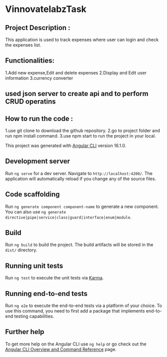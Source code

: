 # VinnovatelabzTask


## Project Description :
This application is used to track expenses where user can login and check the expenses list.

## Functionalities:
1.Add new expense,Edit and delete expenses 
2.Display and Edit user information
3.currency converter

## used json server to create api and to perform CRUD operatins

## How to run the code :
1.use git clone to download the github repository.
2.go to project folder and run npm install command.
3.use npm start to run the project in your local.

This project was generated with [Angular CLI](https://github.com/angular/angular-cli) version 16.1.0.

## Development server

Run `ng serve` for a dev server. Navigate to `http://localhost:4200/`. The application will automatically reload if you change any of the source files.

## Code scaffolding

Run `ng generate component component-name` to generate a new component. You can also use `ng generate directive|pipe|service|class|guard|interface|enum|module`.

## Build

Run `ng build` to build the project. The build artifacts will be stored in the `dist/` directory.

## Running unit tests

Run `ng test` to execute the unit tests via [Karma](https://karma-runner.github.io).

## Running end-to-end tests

Run `ng e2e` to execute the end-to-end tests via a platform of your choice. To use this command, you need to first add a package that implements end-to-end testing capabilities.

## Further help

To get more help on the Angular CLI use `ng help` or go check out the [Angular CLI Overview and Command Reference](https://angular.io/cli) page.
